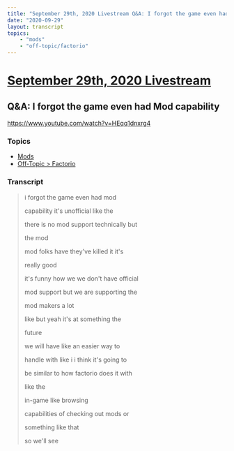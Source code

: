 ```yaml
---
title: "September 29th, 2020 Livestream Q&A: I forgot the game even had Mod capability"
date: "2020-09-29"
layout: transcript
topics:
    - "mods"
    - "off-topic/factorio"
---
```

# [September 29th, 2020 Livestream](../2020-09-29.md)
## Q&A: I forgot the game even had Mod capability
https://www.youtube.com/watch?v=HEqq1dnxrg4

### Topics
* [Mods](../topics/mods.md)
* [Off-Topic > Factorio](../topics/off-topic/factorio.md)

### Transcript

> i forgot the game even had mod
>
> capability it's unofficial like the
>
> there is no mod support technically but
>
> the mod
>
> mod folks have they've killed it it's
>
> really good
>
> it's funny how we we don't have official
>
> mod support but we are supporting the
>
> mod makers a lot
>
> like but yeah it's at something the
>
> future
>
> we will have like an easier way to
>
> handle with like i i think it's going to
>
> be similar to how factorio does it with
>
> like the
>
> in-game like browsing
>
> capabilities of checking out mods or
>
> something like that
>
> so we'll see
